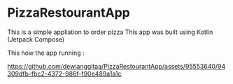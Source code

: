 # PizzaRestourantApp
This is a simple appliation to order pizza
This app was built using Kotlin (Jetpack Compose)




This how the app running :

https://github.com/dewianggitaa/PizzaRestourantApp/assets/95553640/94309dfb-fbc2-4372-986f-f90e489a1a1c

